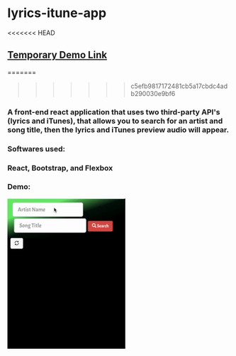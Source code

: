 # lyrics-itune-app
<<<<<<< HEAD
## [Temporary Demo Link](http://lyricsfinder.surge.sh/) 
=======
>>>>>>> c5efb9817172481cb5a17cbdc4adb290030e9bf6

### A front-end react application that uses two third-party API's (lyrics and iTunes), that allows you to search for an artist and song title, then the lyrics and iTunes preview audio will appear.

### Softwares used:  
### React, Bootstrap, and Flexbox

### Demo: 
![](lyrics-app.gif)

